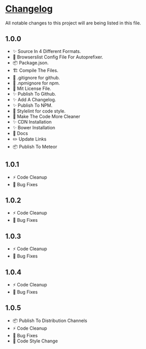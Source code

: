 # [Changelog](https://github.com/krishdevdb/reseter.css/blob/master/changelog.md)

All notable changes to this project will are being listed in this file.

## 1.0.0

*   :sparkles: Source In 4 Different Formats.
*   :wrench: Browserslist Config File For Autoprefixer.
*   :package: Package.json.
*   :building_construction: Compile The Files.
*   :see_no_evil: .gitignore for github.
*   :see_no_evil: .npmignore for npm.
*   :page_facing_up: Mit License File.
*   :sparkles: Publish To Github.
*   :sparkles: Add A Changelog.
*   :sparkles: Publish To NPM.
*   :art: Stylelint for code style.
*   :art: Make The Code More Cleaner
*   :sparkles: CDN Installation
*   :sparkles: Bower Installation
*   :memo: Docs
*   :pencil2: Update Links
*   :package: Publish To Meteor

## 1.0.1

* :zap: Code Cleanup
* :bug: Bug Fixes

## 1.0.2

* :zap: Code Cleanup
* :bug: Bug Fixes

## 1.0.3

* :zap: Code Cleanup
* :bug: Bug Fixes

## 1.0.4

* :zap: Code Cleanup
* :bug: Bug Fixes

## 1.0.5

* :package: Publish To Distribution Channels
* :zap: Code Cleanup
* :bug: Bug Fixes
* :art: Code Style Change